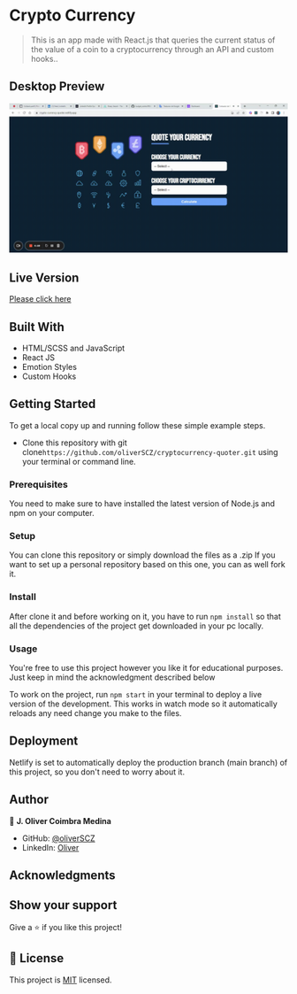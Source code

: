 # Crypto Currency

> This is an app made with React.js that queries the current status of the value of a coin to a cryptocurrency through an API and custom hooks..

## Desktop Preview

![Desktop Preview](./public/crypto_demo.gif)

## Live Version 

[Please click here](https://crypto-currency-quoter.netlify.app/)

## Built With

- HTML/SCSS and JavaScript
- React JS
- Emotion Styles
- Custom Hooks

## Getting Started

To get a local copy up and running follow these simple example steps.

- Clone this repository with git clone```https://github.com/oliverSCZ/cryptocurrency-quoter.git``` using your terminal or command line.

### Prerequisites

You need to make sure to have installed the latest version of Node.js and npm on your computer.

### Setup

You can clone this repository or simply download the files as a .zip
If you want to set up a personal repository based on this one, you can as well fork it.

### Install

After clone it and before working on it, you have to run ```npm install``` so that all the dependencies of the project get downloaded in your pc locally.   
   
### Usage

You're free to use this project however you like it for educational purposes. Just keep in mind the acknowledgment described below

To work on the project, run ```npm start``` in your terminal to deploy a live version of the development. This works in watch mode so it automatically reloads any need change you make to the files. 


## Deployment

Netlify is set to automatically deploy the production branch (main branch) of this project, so you don't need to worry about it.

## Author

👤 **J. Oliver Coimbra Medina**

- GitHub: [@oliverSCZ](https://github.com/oliverSCZ)
- LinkedIn: [Oliver](https://www.linkedin.com/in/oliver-coimbra/)

## Acknowledgments

## Show your support

Give a ⭐️ if you like this project!

## 📝 License

This project is [MIT](./MIT.md) licensed.
